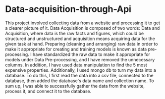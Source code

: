 # Data-acquisition-through-Api
This project involved collecting data from a website and processing it to get a clearer picture of it. 
Data Acquisition is composed of two words: Data and Acquisition, where data is the raw facts and figures, which could be structured and unstructured and acquisition means acquiring data for the given task at hand.
Preparing (cleaning and arranging) raw data in order to make it appropriate for creating and training models is known as data pre-processing.
I have standardized the raw data to make it appropriate for models under Data Pre-processing, and I have removed the unnecessary columns.
In addition, I have used data manipulation to find the 5 most expensive properties. Additionally, I used mongo db to turn my data into a database. 
To do this, I first read the data into a csv file, connected to the database, then added the database's data name and collection name. 
To sum up, I was able to successfully gather the data from the website, process it, and connect it to the database.
